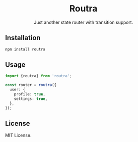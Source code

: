 <h1 align="center">Routra</h1>
<p align="center">Just another state router with transition support.</p>

## Installation

```bash
npm install routra
```

## Usage

```ts
import {routra} from 'routra';

const router = routra({
  user: {
    profile: true,
    settings: true,
  },
});
```

## License

MIT License.
